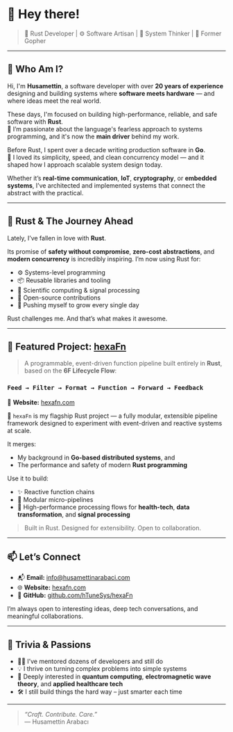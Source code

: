 # 👋 Hey there!

> 🦀 Rust Developer | ⚙️ Software Artisan | 🧠 System Thinker | 🐹 Former Gopher

---

## 🧬 Who Am I?

Hi, I'm **Husamettin**, a software developer with over **20 years of experience** designing and building systems where **software meets hardware** — and where ideas meet the real world.

These days, I'm focused on building high-performance, reliable, and safe software with **Rust**.  
🦀 I’m passionate about the language's fearless approach to systems programming, and it's now the **main driver** behind my work.

Before Rust, I spent over a decade writing production software in **Go**.  
🐹 I loved its simplicity, speed, and clean concurrency model — and it shaped how I approach scalable system design today.

Whether it’s **real-time communication**, **IoT**, **cryptography**, or **embedded systems**, I’ve architected and implemented systems that connect the abstract with the practical.

---

## 🦀 Rust & The Journey Ahead

Lately, I’ve fallen in love with **Rust**.

Its promise of **safety without compromise**, **zero-cost abstractions**, and **modern concurrency** is incredibly inspiring. I’m now using Rust for:

- ⚙️ Systems-level programming
- 📦 Reusable libraries and tooling
- 🧪 Scientific computing & signal processing
- 🤝 Open-source contributions
- 🧠 Pushing myself to grow every single day

Rust challenges me. And that’s what makes it awesome.

---

## 🚧 Featured Project: [hexaFn](https://github.com/hTuneSys/hexaFn)

> A programmable, event-driven function pipeline built entirely in **Rust**, based on the **6F Lifecycle Flow**:

### `Feed → Filter → Format → Function → Forward → Feedback`

🔗 **Website:** [hexafn.com](https://hexafn.com)

🧠 `hexaFn` is my flagship Rust project — a fully modular, extensible pipeline framework designed to experiment with event-driven and reactive systems at scale.

It merges:
- My background in **Go-based distributed systems**, and
- The performance and safety of modern **Rust programming**

Use it to build:
- ✨ Reactive function chains
- 🧩 Modular micro-pipelines
- 🔬 High-performance processing flows for **health-tech**, **data transformation**, and **signal processing**

> Built in Rust. Designed for extensibility. Open to collaboration.

---

## 📫 Let’s Connect

- 📬 **Email:** [info@husamettinarabaci.com](mailto:info@husamettinarabaci.com)  
- 🌐 **Website:** [hexafn.com](https://hexafn.com)  
- 🧰 **GitHub:** [github.com/hTuneSys/hexaFn](https://github.com/hTuneSys/hexaFn)

I’m always open to interesting ideas, deep tech conversations, and meaningful collaborations.

---

## 🧠 Trivia & Passions

- 🧑‍🏫 I’ve mentored dozens of developers and still do
- 💡 I thrive on turning complex problems into simple systems
- 🔬 Deeply interested in **quantum computing**, **electromagnetic wave theory**, and **applied healthcare tech**
- 🛠 I still build things the hard way – just smarter each time

---

> _“Craft. Contribute. Care.”_  
> — Husamettin Arabacı

